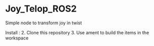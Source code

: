 # Joy_Telop_ROS2
Simple node to transform joy in twist

Install :
2. Clone this repository
3. Use ament to build the items in the workspace 

